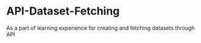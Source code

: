 # API-Dataset-Fetching
As a part of learning experience for creating and fetching datasets through API
